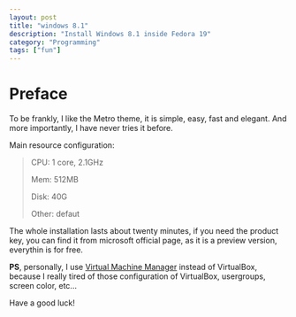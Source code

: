 ```yaml
---
layout: post
title: "windows 8.1"
description: "Install Windows 8.1 inside Fedora 19"
category: "Programming"
tags: ["fun"]
---
```


# Preface

To be frankly, I like the Metro theme, it is simple, easy, fast and elegant. And more importantly, I have never tries it before.

Main resource configuration:

> CPU: 1 core, 2.1GHz
>
> Mem: 512MB
>
> Disk: 40G
>
> Other: defaut

The whole installation lasts about twenty minutes, if you need the product key, you can find it from microsoft official page, as it is a preview version, everythin is for free.

**PS**, personally, I use [Virtual Machine Manager](http://virt-manager.org/) instead of VirtualBox, because I really tired of those configuration of VirtualBox, usergroups, screen color, etc...

Have a good luck!
